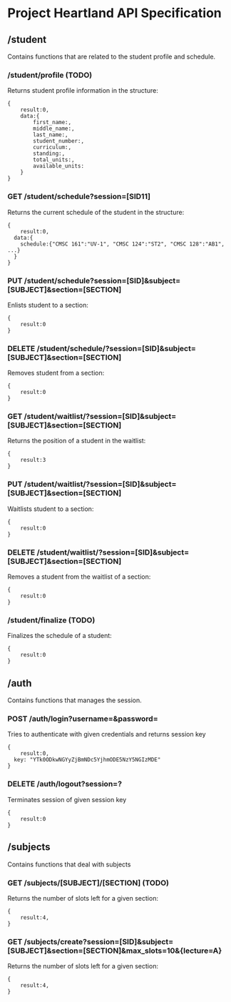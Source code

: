 # Project Heartland API Specification

## /student
Contains functions that are related to the student profile and schedule.

### /student/profile (TODO)
  Returns student profile information in the structure:
```
{
	result:0,
    data:{
    	first_name:,
        middle_name:,
        last_name:,
        student_number:,
        curriculum:,
        standing:,
        total_units:,
        available_units:
	}
}
```

### GET /student/schedule?session=[SID11]
  Returns the current schedule of the student in the structure:
```
{
	result:0,
  data:{
  	schedule:{"CMSC 161":"UV-1", "CMSC 124":"ST2", "CMSC 128":"AB1", ...}
  }
}
```

### PUT /student/schedule?session=[SID]&subject=[SUBJECT]&section=[SECTION]
  Enlists student to a section:
```
{
	result:0
}
```

### DELETE /student/schedule/?session=[SID]&subject=[SUBJECT]&section=[SECTION]
  Removes student from a section:
```
{
	result:0
}
```

### GET /student/waitlist/?session=[SID]&subject=[SUBJECT]&section=[SECTION]
  Returns the position of a student in the waitlist:
```
{
	result:3
}
```

### PUT /student/waitlist/?session=[SID]&subject=[SUBJECT]&section=[SECTION]
  Waitlists student to a section:
```
{
	result:0
}
```

### DELETE /student/waitlist/?session=[SID]&subject=[SUBJECT]&section=[SECTION]
  Removes a student from the waitlist of a section:
```
{
	result:0
}
```

### /student/finalize (TODO)
  Finalizes the schedule of a student:
```
{
	result:0
}
```


## /auth
Contains functions that manages the session.

### POST /auth/login?username=&password=
  Tries to authenticate with given credentials and returns session key
```
{
	result:0,
  key: "YTk0ODkwNGYyZjBmNDc5YjhmODE5NzY5NGIzMDE"  
}
```

### DELETE /auth/logout?session=?
  Terminates session of given session key
```
{
	result:0
}
```

## /subjects
Contains functions that deal with subjects

### GET /subjects/[SUBJECT]/[SECTION] (TODO)
  Returns the number of slots left for a given section:
```
{
	result:4,
}
```

### GET /subjects/create?session=[SID]&subject=[SUBJECT]&section=[SECTION]&max_slots=10&{lecture=A}
  Returns the number of slots left for a given section:
```
{
	result:4,
}
```
